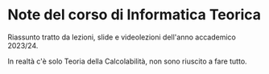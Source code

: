 # Note del corso di Informatica Teorica

Riassunto tratto da lezioni, slide e videolezioni dell'anno accademico 2023/24.

In realtà c'è solo Teoria della Calcolabilità, non sono riuscito a fare tutto.
